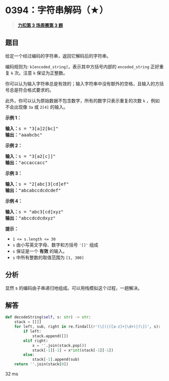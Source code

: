 # 0394：字符串解码（★）


> <u>**[力扣第 3 场周赛第 3 题](https://leetcode.cn/problems/decode-string/)**</u>

## 题目

<p>给定一个经过编码的字符串，返回它解码后的字符串。</p>

<p>编码规则为: <code>k[encoded_string]</code>，表示其中方括号内部的 <code>encoded_string</code> 正好重复 <code>k</code> 次。注意 <code>k</code> 保证为正整数。</p>

<p>你可以认为输入字符串总是有效的；输入字符串中没有额外的空格，且输入的方括号总是符合格式要求的。</p>

<p>此外，你可以认为原始数据不包含数字，所有的数字只表示重复的次数 <code>k</code> ，例如不会出现像 <code>3a</code> 或 <code>2[4]</code> 的输入。</p>



<p><strong>示例 1：</strong></p>

<pre>
<strong>输入：</strong>s = "3[a]2[bc]"
<strong>输出：</strong>"aaabcbc"
</pre>

<p><strong>示例 2：</strong></p>

<pre>
<strong>输入：</strong>s = "3[a2[c]]"
<strong>输出：</strong>"accaccacc"
</pre>

<p><strong>示例 3：</strong></p>

<pre>
<strong>输入：</strong>s = "2[abc]3[cd]ef"
<strong>输出：</strong>"abcabccdcdcdef"
</pre>

<p><strong>示例 4：</strong></p>

<pre>
<strong>输入：</strong>s = "abc3[cd]xyz"
<strong>输出：</strong>"abccdcdcdxyz"
</pre>



<p><strong>提示：</strong></p>

<ul>
<li><code>1 &lt;= s.length &lt;= 30</code></li>
<li><meta charset="UTF-8" /><code>s</code> 由小写英文字母、数字和方括号<meta charset="UTF-8" /> <code>'[]'</code> 组成</li>
<li><code>s</code> 保证是一个 <strong>有效</strong> 的输入。</li>
<li><code>s</code> 中所有整数的取值范围为<meta charset="UTF-8" /> <code>[1, 300]</code> </li>
</ul>


## 分析

显然 s 的编码由子串递归地组成。可以用栈模拟这个过程，一趟解决。

## 解答

```python
def decodeString(self, s: str) -> str:
    stack = [[]]
    for left, sub, right in re.findall(r'(\[)|([a-z]+|\d+)|(\])', s):
        if left:
            stack.append([])
        elif right:
            x = ''.join(stack.pop())
            stack[-1][-1] = x*int(stack[-1][-1])
        else:
            stack[-1].append(sub)
    return ''.join(stack[0])
```
32 ms


